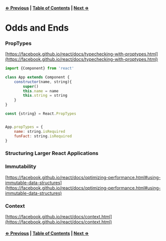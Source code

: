 #### [⇐ Previous](./07-lifecycle.md) | [Table of Contents](./../readme.md) | [Next ⇒](./09-unit_1_assessment.md)

# Odds and Ends

### PropTypes

[https://facebook.github.io/react/docs/typechecking-with-proptypes.html](https://facebook.github.io/react/docs/typechecking-with-proptypes.html)

```js
import {Component} from 'react'

class App extends Component {
    constructor(name, string){
        super()
        this.name = name
        this.string = string
    }
}

const {string} = React.PropTypes


App.propTypes = {
    name: string.isRequired
    funFact: string.isRequired
}
```

### Structuring Larger React Applications


### Immutability

[https://facebook.github.io/react/docs/optimizing-performance.html#using-immutable-data-structures](https://facebook.github.io/react/docs/optimizing-performance.html#using-immutable-data-structures)

### Context

[https://facebook.github.io/react/docs/context.html](https://facebook.github.io/react/docs/context.html)

#### [⇐ Previous](./07-lifecycle.md) | [Table of Contents](./../readme.md) | [Next ⇒](./09-unit_1_assessment.md)